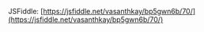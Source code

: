 JSFiddle: [https://jsfiddle.net/vasanthkay/bp5gwn6b/70/](https://jsfiddle.net/vasanthkay/bp5gwn6b/70/)